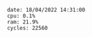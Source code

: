 

                date: 18/04/2022 14:31:00
                cpu: 0.1%
                ram: 21.9%
                cycles: 22560

                         